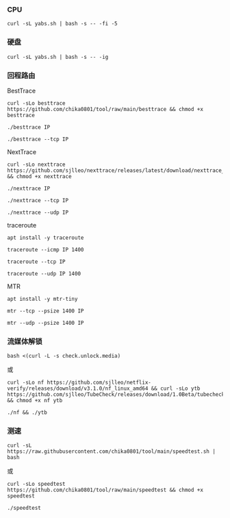 ### CPU

```
curl -sL yabs.sh | bash -s -- -fi -5
```

### 硬盘

```
curl -sL yabs.sh | bash -s -- -ig
```

### 回程路由

BestTrace

```
curl -sLo besttrace https://github.com/chika0801/tool/raw/main/besttrace && chmod +x besttrace
```

```
./besttrace IP
```

```
./besttrace --tcp IP
```

NextTrace

```
curl -sLo nexttrace https://github.com/sjlleo/nexttrace/releases/latest/download/nexttrace_linux_amd64 && chmod +x nexttrace
```

```
./nexttrace IP
```

```
./nexttrace --tcp IP
```

```
./nexttrace --udp IP
```

traceroute

```
apt install -y traceroute
```

```
traceroute --icmp IP 1400
```

```
traceroute --tcp IP
```

```
traceroute --udp IP 1400
```

MTR

```
apt install -y mtr-tiny
```

```
mtr --tcp --psize 1400 IP
```

```
mtr --udp --psize 1400 IP
```

### 流媒体解锁

```
bash <(curl -L -s check.unlock.media)
```

或

```
curl -sLo nf https://github.com/sjlleo/netflix-verify/releases/download/v3.1.0/nf_linux_amd64 && curl -sLo ytb https://github.com/sjlleo/TubeCheck/releases/download/1.0Beta/tubecheck_1.0beta_linux_amd64 && chmod +x nf ytb
```

```
./nf && ./ytb
```

### 测速

```
curl -sL https://raw.githubusercontent.com/chika0801/tool/main/speedtest.sh | bash
```

或

```
curl -sLo speedtest https://github.com/chika0801/tool/raw/main/speedtest && chmod +x speedtest
```

```
./speedtest
```
